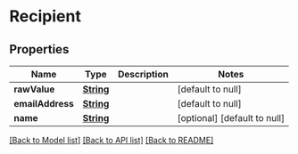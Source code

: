 # Recipient
## Properties

Name | Type | Description | Notes
------------ | ------------- | ------------- | -------------
**rawValue** | [**String**](string) |  | [default to null]
**emailAddress** | [**String**](string) |  | [default to null]
**name** | [**String**](string) |  | [optional] [default to null]

[[Back to Model list]](../README#documentation-for-models) [[Back to API list]](../README#documentation-for-api-endpoints) [[Back to README]](../README)

